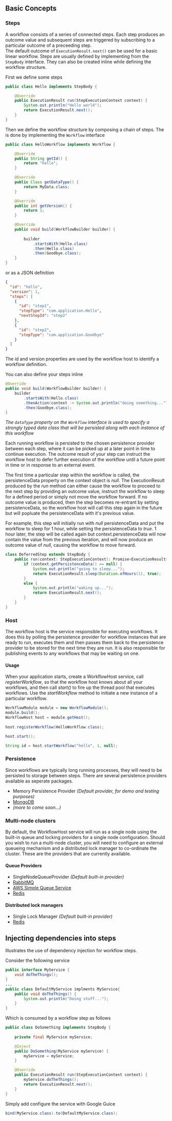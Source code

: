 ## Basic Concepts

### Steps

A workflow consists of a series of connected steps.  Each step produces an outcome value and subsequent steps are triggered by subscribing to a particular outcome of a preceeding step.  
The default outcome of `ExecutionResult.next()` can be used for a basic linear workflow.
Steps are usually defined by implementing from the `StepBody` interface.  They can also be created inline while defining the workflow structure.

First we define some steps

```java
public class Hello implements StepBody {

    @Override
    public ExecutionResult run(StepExecutionContext context) {
        System.out.println("Hello world");
        return ExecutionResult.next();
    }    
}

```

Then we define the workflow structure by composing a chain of steps.  The is done by implementing the `Workflow` interface

```java
public class HelloWorkflow implements Workflow {

    @Override
    public String getId() {
        return "hello";
    }

    @Override
    public Class getDataType() {
        return MyData.class;
    }

    @Override
    public int getVersion() {
        return 1;
    }

    @Override
    public void build(WorkflowBuilder builder) {
        
        builder
            .startsWith(Hello.class)
            .then(Hello.class)                
            .then(Goodbye.class);        
    }    
}
```

or as a JSON definition
```json
{
  "id": "hello",
  "version": 1,
  "steps": [
    {
      "id": "step1",
      "stepType": "com.application.Hello",
      "nextStepId": "step2"
    },
    {
      "id": "step2",
      "stepType": "com.application.Goodbye"
    }
  ]
}
```

The  id and version properties are used by the workflow host to identify a workflow definition.

You can also define your steps inline

```java
@Override
public void build(WorkflowBuilder builder) {    
    builder
        .startsWith(Hello.class)
        .thenAction(context -> System.out.println("doing something..."))
        .then(Goodbye.class);    
}
```
*The `dataType` property on the `Workflow` interface is used to specify a strongly typed data class that will be persisted along with each instance of this workflow*

Each running workflow is persisted to the chosen persistence provider between each step, where it can be picked up at a later point in time to continue execution.  The outcome result of your step can instruct the workflow host to defer further execution of the workflow until a future point in time or in response to an external event.

The first time a particular step within the workflow is called, the persistenceData property on the context object is *null*.  The ExecutionResult produced by the *run* method can either cause the workflow to proceed to the next step by providing an outcome value, instruct the workflow to sleep for a defined period or simply not move the workflow forward.  If no outcome value is produced, then the step becomes re-entrant by setting persistenceData, so the workflow host will call this step again in the future but will popluate the persistenceData with it's previous value.

For example, this step will initially run with *null* persistenceData and put the workflow to sleep for 1 hour, while setting the persistenceData to *true*.  1 hour later, the step will be called again but context.persistenceData will now contain the value from the previous iteration, and will now produce an outcome value of *null*, causing the workflow to move forward.

```java
class DeferredStep extends StepBody {    
    public run(context: StepExecutionContext): Promise<ExecutionResult> {
        if (context.getPersistenceData() == null) {            
            System.out.println("going to sleep...");                
            return ExecutionResult.sleep(Duration.ofHours(1), true);
        }
        else {            
            System.out.println("waking up...");
            return ExecutionResult.next();
        } 
    }
}
```



### Host

The workflow host is the service responsible for executing workflows.  It does this by polling the persistence provider for workflow instances that are ready to run, executes them and then passes them back to the persistence provider to be stored for the next time they are run.  It is also responsible for publishing events to any workflows that may be waiting on one.

#### Usage

When your application starts, create a WorkflowHost service, call *registerWorkflow*, so that the workflow host knows about all your workflows, and then call *start()* to fire up the thread pool that executes workflows.  Use the *startWorkflow* method to initiate a new instance of a particular workflow.


```java
WorkflowModule module = new WorkflowModule();
module.build();
WorkflowHost host = module.getHost();
        
host.registerWorkflow(HelloWorkflow.class);

host.start();

String id = host.startWorkflow("hello", 1, null);
```


### Persistence

Since workflows are typically long running processes, they will need to be persisted to storage between steps.
There are several persistence providers available as seperate packages.

* Memory Persistence Provider *(Default provider, for demo and testing purposes)*
* [MongoDB](https://github.com/sp1ffygeek/jworkflow/tree/master/jworkflow.providers.mongodb)
* *(more to come soon...)*

### Multi-node clusters

By default, the WorkflowHost service will run as a single node using the built-in queue and locking providers for a single node configuration.  Should you wish to run a multi-node cluster, you will need to configure an external queueing mechanism and a distributed lock manager to co-ordinate the cluster.  These are the providers that are currently available.

#### Queue Providers

* SingleNodeQueueProvider *(Default built-in provider)*
* [RabbitMQ](https://github.com/sp1ffygeek/jworkflow/tree/master/jworkflow.providers.rabbitmq)
* [AWS Simple Queue Service](https://github.com/sp1ffygeek/jworkflow/tree/master/jworkflow.providers.aws)
* [Redis](https://github.com/sp1ffygeek/jworkflow/tree/master/jworkflow.providers.redis)

#### Distributed lock managers

* Single Lock Manager *(Default built-in provider)*
* [Redis](https://github.com/sp1ffygeek/jworkflow/tree/master/jworkflow.providers.redis)



## Injecting dependencies into steps

Illustrates the use of dependency injection for workflow steps.

Consider the following service

```java
public interface MyService {
    void doTheThings();
}
...
public class DefaultMyService implments MyService{
    public void doTheThings() {
        System.out.println("Doing stuff...");
    }
}
```

Which is consumed by a workflow step as follows

```java
public class DoSomething implements StepBody {
    
    private final MyService myService;

    @Inject
    public DoSomething(MyService myService) {
        myService = myService;
    }

    @Override
    public ExecutionResult run(StepExecutionContext context) {
        myService.doTheThings();
        return ExecutionResult.next();
    }
}
```

Simply add configure the service with Google Guice

```java
bind(MyService.class).to(DefaultMyService.class);
```


